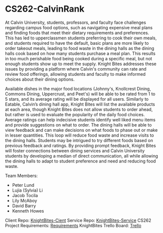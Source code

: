 # CS262-CalvinRank

At Calvin University, students, professors, and faculty face challenges regarding campus food options, such as navigating expensive meal plans and finding foods that meet their dietary requirements and preferences. This has led to upperclassmen students preferring to cook their own meals, and students required to have the default, basic plans are more likely to order takeout meals, leading to food waste in the dining halls as the dining halls cook based on how many students purchase a meal plan. This results in too much perishable food being cooked during a specific meal, but not enough students show up to meet the supply. Knight Bites addresses these issues by providing a platform where Calvin's community can rate and review food offerings, allowing students and faculty to make informed choices about their dining options.

Available dishes in the major food locations (Johnny's, Knollcrest Dining, Commons Dining, Uppercrust, and Peet's) will be able to be rated from 1 to 5 stars, and its average rating will be displayed for all users. Similarly to Eatable, Calvin’s dining hall app, Knight Bites will list the available products at each area, though Knight Bites does not allow students to order ahead, but rather is used to evaluate the popularity of the daily food choices. Average ratings can help indecisive students identify well liked menu items and provide suggestions on what to order. The dining halls will be able to view feedback and can make decisions on what foods to phase out or make in lesser quantities. This loop will reduce food waste and increase visits to the dining halls. Students may be intrigued to try different foods based on previous feedback and ratings. By providing prompt feedback, Knight Bites will foster connections between dining services and Calvin University students by developing a median of direct communication, all while allowing the dining halls to adapt to student preference and need and reducing food waste.

Team Members:

- Peter Lund
- Lujia (Sylvia) Li
- Jacob Tocila
- Lily McAboy
- David Barry
- Kenneth Howes

Client Repo: [KnightBites-Cient](https://github.com/KnightBites/KnightBites-Client)
Service Repo: [KnightBites-Service](https://github.com/KnightBites/KnightBites-Service)
CS262 Project Requirements: [Requirements](https://cs.calvin.edu/courses/cs/262/kvlinden/15project/index.html)
KnightBites Trello Board: [Trello](https://trello.com/b/X4RF9w3o/cs262a-the-c-team-the-calvin-team)

